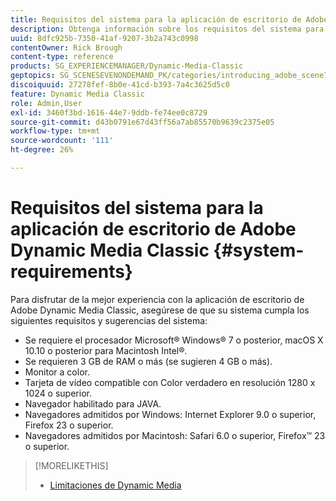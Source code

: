 ```yaml
---
title: Requisitos del sistema para la aplicación de escritorio de Adobe Dynamic Media Classic
description: Obtenga información sobre los requisitos del sistema para la mejor experiencia con Adobe Dynamic Media Classic.
uuid: 8dfc925b-7350-41af-9207-3b2a743c0998
contentOwner: Rick Brough
content-type: reference
products: SG_EXPERIENCEMANAGER/Dynamic-Media-Classic
geptopics: SG_SCENESEVENONDEMAND_PK/categories/introducing_adobe_scene7
discoiquuid: 27278fef-8b0e-41cd-b393-7a4c3625d5c0
feature: Dynamic Media Classic
role: Admin,User
exl-id: 3460f3bd-1616-44e7-9ddb-fe74ee0c8729
source-git-commit: d43b0791e67d43ff56a7ab85570b9639c2375e05
workflow-type: tm+mt
source-wordcount: '111'
ht-degree: 26%

---
```


# Requisitos del sistema para la aplicación de escritorio de Adobe Dynamic Media Classic {#system-requirements}

Para disfrutar de la mejor experiencia con la aplicación de escritorio de Adobe Dynamic Media Classic, asegúrese de que su sistema cumpla los siguientes requisitos y sugerencias del sistema:

* Se requiere el procesador Microsoft® Windows® 7 o posterior, macOS X 10.10 o posterior para Macintosh Intel®.
* Se requieren 3 GB de RAM o más (se sugieren 4 GB o más).
* Monitor a color.
* Tarjeta de vídeo compatible con Color verdadero en resolución 1280 x 1024 o superior.
* Navegador habilitado para JAVA.
* Navegadores admitidos por Windows: Internet Explorer 9.0 o superior, Firefox 23 o superior.
* Navegadores admitidos por Macintosh: Safari 6.0 o superior, Firefox™ 23 o superior.

>[!MORELIKETHIS]
>
>* [Limitaciones de Dynamic Media](/help/limitations.md)


